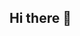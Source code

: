 ## Hi there 👋

<!--
**JOBRIENEIRBOJ/JOBRIENEIRBOJ** is a ✨ _special_ ✨ repository because its `README.md` (this file) appears on your GitHub profile.

Here are some ideas to get you started:

- 🔭 I’m currently working on learning to code as a hobby. 
- 🌱 I’m currently learning how front end processes work with backend. 
- 👯 I’m looking to collaborate on ...
- 🤔 I’m looking for help with ...
- 💬 Ask me about ...
- 📫 How to reach me: ...
- 
-->
